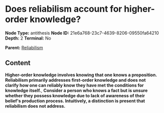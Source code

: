 # Does reliabilism account for higher-order knowledge?

**Node Type:** antithesis
**Node ID:** 21e6a768-23c7-4639-8206-09550fa64210
**Depth:** 2
**Terminal:** No

**Parent:** [Reliabilism](reliabilism.md)

## Content

**Higher-order knowledge involves knowing that one knows a proposition. Reliabilism primarily addresses first-order knowledge and does not clarify how one can reliably know they have met the conditions for knowledge itself.**, **Consider a person who knows a fact but is unsure whether they possess knowledge due to lack of awareness of their belief's production process. Intuitively, a distinction is present that reliabilism does not address.**
